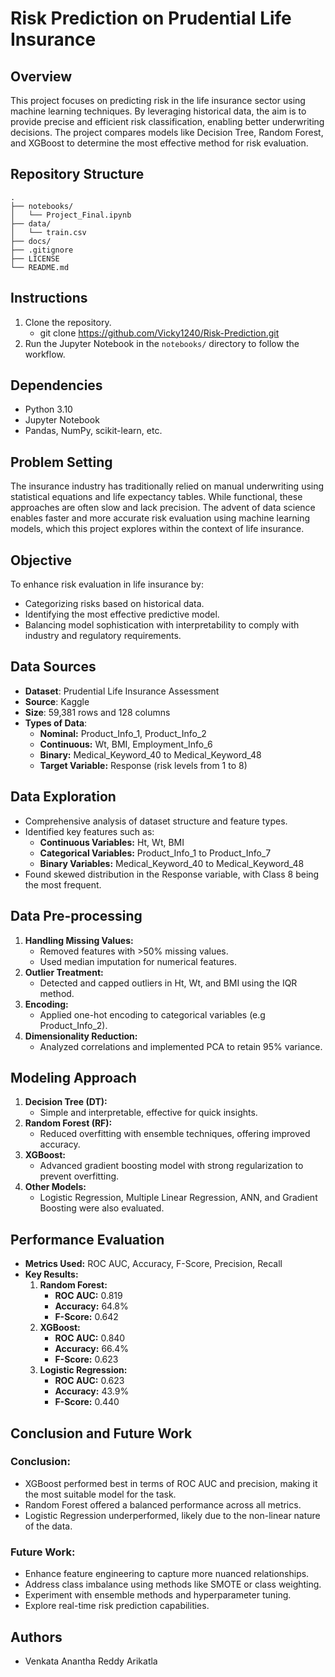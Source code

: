 
# Risk Prediction on Prudential Life Insurance

## Overview
This project focuses on predicting risk in the life insurance sector using machine learning techniques. By leveraging historical data, the aim is to provide precise and efficient risk classification, enabling better underwriting decisions. The project compares models like Decision Tree, Random Forest, and XGBoost to determine the most effective method for risk evaluation.

## Repository Structure
```
.
├── notebooks/
│   └── Project_Final.ipynb
├── data/
│   └── train.csv
├── docs/
├── .gitignore
├── LICENSE
└── README.md
```

## Instructions
1. Clone the repository.
    - git clone https://github.com/Vicky1240/Risk-Prediction.git
3. Run the Jupyter Notebook in the `notebooks/` directory to follow the workflow.

## Dependencies
- Python 3.10
- Jupyter Notebook
- Pandas, NumPy, scikit-learn, etc.

## Problem Setting
The insurance industry has traditionally relied on manual underwriting using statistical equations and life expectancy tables. While functional, these approaches are often slow and lack precision. The advent of data science enables faster and more accurate risk evaluation using machine learning models, which this project explores within the context of life insurance.

## Objective
To enhance risk evaluation in life insurance by:
- Categorizing risks based on historical data.
- Identifying the most effective predictive model.
- Balancing model sophistication with interpretability to comply with industry and regulatory requirements.

## Data Sources
- **Dataset**: Prudential Life Insurance Assessment
- **Source**: Kaggle
- **Size**: 59,381 rows and 128 columns
- **Types of Data**:
    - **Nominal:** Product_Info_1, Product_Info_2
    - **Continuous:** Wt, BMI, Employment_Info_6
    - **Binary:** Medical_Keyword_40 to Medical_Keyword_48
    - **Target Variable:** Response (risk levels from 1 to 8)

## Data Exploration
- Comprehensive analysis of dataset structure and feature types.
- Identified key features such as:
    - **Continuous Variables:** Ht, Wt, BMI
    - **Categorical Variables:** Product_Info_1 to Product_Info_7
    - **Binary Variables:** Medical_Keyword_40 to Medical_Keyword_48
- Found skewed distribution in the Response variable, with Class 8 being the most frequent.

## Data Pre-processing
1. **Handling Missing Values:**
    - Removed features with >50% missing values.
    - Used median imputation for numerical features.
2. **Outlier Treatment:**
    - Detected and capped outliers in Ht, Wt, and BMI using the IQR method.
3. **Encoding:**
    - Applied one-hot encoding to categorical variables (e.g Product_Info_2).
4. **Dimensionality Reduction:**
    - Analyzed correlations and implemented PCA to retain 95% variance.

## Modeling Approach
1. **Decision Tree (DT):**
    - Simple and interpretable, effective for quick insights.
2. **Random Forest (RF):**
    - Reduced overfitting with ensemble techniques, offering improved accuracy.
3. **XGBoost:**
    - Advanced gradient boosting model with strong regularization to prevent overfitting.
4. **Other Models:**
    - Logistic Regression, Multiple Linear Regression, ANN, and Gradient Boosting were also evaluated.

## Performance Evaluation
- **Metrics Used:** ROC AUC, Accuracy, F-Score, Precision, Recall
- **Key Results:**
    1. **Random Forest:**
        - **ROC AUC:** 0.819
        - **Accuracy:** 64.8%
        - **F-Score:** 0.642
    2. **XGBoost:**
        - **ROC AUC:** 0.840
        - **Accuracy:** 66.4%
        - **F-Score:** 0.623
    3. **Logistic Regression:**
        - **ROC AUC:** 0.623
        - **Accuracy:** 43.9%
        - **F-Score:** 0.440

## Conclusion and Future Work

### Conclusion:

- XGBoost performed best in terms of ROC AUC and precision, making it the most suitable model for the task.
- Random Forest offered a balanced performance across all metrics.
- Logistic Regression underperformed, likely due to the non-linear nature of the data.

### Future Work:

- Enhance feature engineering to capture more nuanced relationships.
- Address class imbalance using methods like SMOTE or class weighting.
- Experiment with ensemble methods and hyperparameter tuning.
- Explore real-time risk prediction capabilities.

## Authors
- Venkata Anantha Reddy Arikatla
